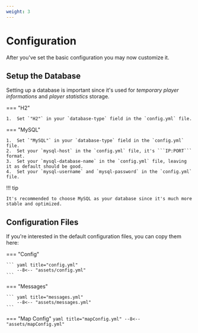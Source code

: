 ```yaml
---
weight: 3
---
```

# Configuration

After you've set the basic configuration you may now customize it.


## Setup the Database

Setting up a database is important since it's used for <i>temporary player informations</i> and <i>player statistics</i> storage.

=== "H2"

	1.  Set `"H2"` in your `database-type` field in the `config.yml` file.

=== "MySQL"

	1.  Set `"MySQL"` in your `database-type` field in the `config.yml` file.
	2.  Set your `mysql-host` in the `config.yml` file, it's ```IP:PORT``` format.
	3.  Set your `mysql-database-name` in the `config.yml` file, leaving it as default should be good.
	4.  Set your `mysql-username` and `mysql-password` in the `config.yml` file.

!!! tip

	It's recommended to choose MySQL as your database since it's much more stable and optimized.

## Configuration Files

If you're interested in the default configuration files, you can copy them here:

=== "Config"

    ``` yaml title="config.yml" 
        --8<-- "assets/config.yml"
    ```

=== "Messages"

    ``` yaml title="messages.yml"
        --8<-- "assets/messages.yml"
    ```

=== "Map Config"
    ```yaml title="mapConfig.yml"
        --8<-- "assets/mapConfig.yml"
    ```